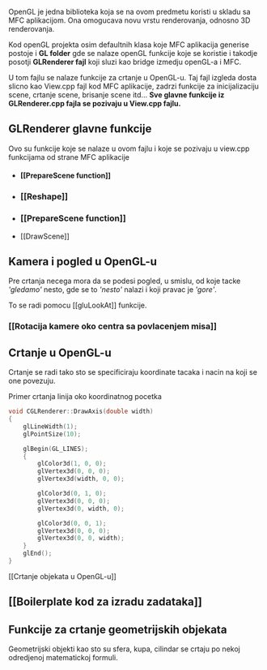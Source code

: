 
OpenGL je jedna biblioteka koja se na ovom predmetu koristi u skladu sa MFC aplikacijom. Ona omogucava novu vrstu renderovanja, odnosno 3D renderovanja.

Kod openGL projekta osim defaultnih klasa koje MFC aplikacija generise postoje i **GL folder** gde se nalaze openGL funkcije koje se koristie i takodje posotji **GLRenderer fajl** koji sluzi kao bridge izmedju openGL-a i MFC.

U tom fajlu se nalaze funkcije za crtanje u OpenGL-u. Taj fajl izgleda dosta slicno kao View.cpp fajl kod MFC aplikacije, zadrzi funkcije za inicijalizaciju scene, crtanje scene, brisanje scene itd...
**Sve glavne funkcije iz GLRenderer.cpp fajla se pozivaju u View.cpp fajlu.**

## GLRenderer glavne funkcije

Ovo su funkcije koje se nalaze u ovom fajlu i koje se pozivaju u view.cpp funkcijama od strane MFC aplikacije

- #### [[PrepareScene function]]

- ### [[Reshape]]

- ### [[PrepareScene function]]

- [[DrawScene]]

## Kamera i pogled u OpenGL-u

Pre crtanja necega mora da se podesi pogled, u smislu, od koje tacke *'gledamo'* nesto, gde se to *'nesto'* nalazi i koji pravac je *'gore'*.

To se radi pomocu [[gluLookAt]] funkcije.

### [[Rotacija kamere oko centra sa povlacenjem misa]]

## Crtanje u OpenGL-u

Crtanje se radi tako sto se specificiraju koordinate tacaka i nacin na koji se one povezuju.

Primer crtanja linija oko koordinatnog pocetka
```c++
void CGLRenderer::DrawAxis(double width)
{
	glLineWidth(1);
	glPointSize(10);

	glBegin(GL_LINES);
	{
		glColor3d(1, 0, 0);
		glVertex3d(0, 0, 0);
		glVertex3d(width, 0, 0);

		glColor3d(0, 1, 0);
		glVertex3d(0, 0, 0);
		glVertex3d(0, width, 0);

		glColor3d(0, 0, 1);
		glVertex3d(0, 0, 0);
		glVertex3d(0, 0, width);
	}
	glEnd();
}
```

[[Crtanje objekata u OpenGL-u]]
## [[Boilerplate kod za izradu zadataka]]

## Funkcije za crtanje geometrijskih objekata

Geometrijski objekti kao sto su sfera, kupa, cilindar se crtaju po nekoj odredjenoj matematickoj formuli.

